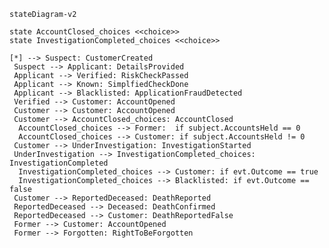 ﻿```mermaid 
stateDiagram-v2

state AccountClosed_choices <<choice>>
state InvestigationCompleted_choices <<choice>>

[*] --> Suspect: CustomerCreated
 Suspect --> Applicant: DetailsProvided
 Applicant --> Verified: RiskCheckPassed
 Applicant --> Known: SimplfiedCheckDone
 Applicant --> Blacklisted: ApplicationFraudDetected
 Verified --> Customer: AccountOpened
 Customer --> Customer: AccountOpened
 Customer --> AccountClosed_choices: AccountClosed
  AccountClosed_choices --> Former:  if subject.AccountsHeld == 0
  AccountClosed_choices --> Customer: if subject.AccountsHeld != 0
 Customer --> UnderInvestigation: InvestigationStarted
 UnderInvestigation --> InvestigationCompleted_choices: InvestigationCompleted
  InvestigationCompleted_choices --> Customer: if evt.Outcome == true
  InvestigationCompleted_choices --> Blacklisted: if evt.Outcome == false
 Customer --> ReportedDeceased: DeathReported
 ReportedDeceased --> Deceased: DeathConfirmed
 ReportedDeceased --> Customer: DeathReportedFalse
 Former --> Customer: AccountOpened
 Former --> Forgotten: RightToBeForgotten
```